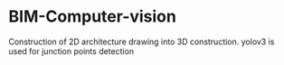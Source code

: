 # BIM-Computer-vision
Construction of 2D architecture drawing into 3D construction. yolov3 is used for junction points detection 
